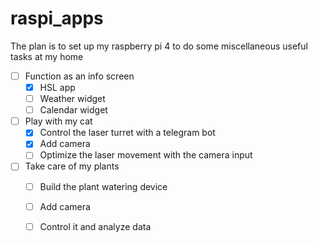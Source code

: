 # raspi_apps

The plan is to set up my raspberry pi 4 to do some miscellaneous useful tasks at my home

- [ ] Function as an info screen
  - [x] HSL app
  - [ ] Weather widget
  - [ ] Calendar widget
- [ ] Play with my cat
  - [x] Control the laser turret with a telegram bot  
  - [x] Add camera
  - [ ] Optimize the laser movement with the camera input
- [ ] Take care of my plants
  - [ ] Build the plant watering device
  - [ ] Add camera
  - [ ] Control it and analyze data

